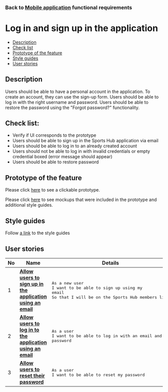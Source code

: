 ### Back to [Mobile application](/sports_hub_portal/mobile_application_features/mobile_application_features_list/) functional requirements

# Log in and sign up in the application

- [Description](#description)
- [Check list](#check-list)
- [Prototype of the feature](#prototype-of-the-feature)
- [Style guides](#style-guides)
- [User stories](#user-stories)

## Description

Users should be able to have a personal account in the application. To create an account, they can use the sign-up form. Users should be able to log in with the right username and password. Users should be able to restore the password using the "Forgot password?" functionality.

## Check list:

  - Verify if UI corresponds to the prototype
  - Users should be able to sign up in the Sports Hub application via email
  - Users should be able to log in to an already created account
  - Users should not be able to log in with invalid credentials or empty credential boxed (error message should appear)
  - Users should be able to restore password

## Prototype of the feature

Please click [here](https://www.figma.com/proto/JVDTph8VY9Ye7kz8BTDxhJ/1-Sports-Hub-General-Prototype?page-id=0%3A5852&node-id=0%3A7481&viewport=-1637%2C-969%2C0.37520089745521545&scaling=scale-down) to see a clickable prototype.

Please click [here](https://www.figma.com/file/egXgh8BYD7Xaa0JeMNhv9R/Manage-advertisements?node-id=0%3A1075) to see mockups that were included in the prototype and additional style guides.

## Style guides

Follow [a link](https://www.figma.com/proto/0zkkf5WC77OSpvyD6YXpFE/Style-guides?page-id=0%3A1&node-id=19%3A5368&viewport=266%2C48%2C0.54&scaling=min-zoom&starting-point-node-id=19%3A5368) to the style guides

## User stories

No           |      Name     |   Details
------------ | ------------- | -------------
1 |[**Allow users to sign up in the application using an email**](/sports_hub_portal/mobile_application_features/log_in_and_sign_up/user_stories/sign_up_with_email)|<pre>As a new user<br>I want to be able to sign up using my email<br>So that I will be on the Sports Hub members list</pre>
2 |[**Allow users to log in to the application using an email**](/sports_hub_portal/mobile_application_features/log_in_and_sign_up/user_stories/log_in)|<pre>As a user<br>I want to be able to log in with an email and password</pre>
3 |[**Allow users to reset their password**](/sports_hub_portal/mobile_application_features/log_in_and_sign_up/user_stories/forgot_password)|<pre>As a user<br>I want to be able to reset my password</pre>
